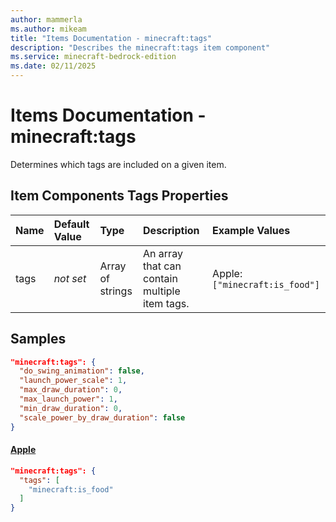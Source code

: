 ```yaml
---
author: mammerla
ms.author: mikeam
title: "Items Documentation - minecraft:tags"
description: "Describes the minecraft:tags item component"
ms.service: minecraft-bedrock-edition
ms.date: 02/11/2025 
---
```


# Items Documentation - minecraft:tags

Determines which tags are included on a given item.


## Item Components Tags Properties

|Name       |Default Value |Type |Description |Example Values |
|:----------|:-------------|:----|:-----------|:------------- |
| tags | *not set* | Array of strings | An array that can contain multiple item tags. | Apple: `["minecraft:is_food"]` | 

## Samples


```json
"minecraft:tags": {
  "do_swing_animation": false,
  "launch_power_scale": 1,
  "max_draw_duration": 0,
  "max_launch_power": 1,
  "min_draw_duration": 0,
  "scale_power_by_draw_duration": false
}
```

#### [Apple](https://github.com/Mojang/bedrock-samples/tree/preview/behavior_pack/items/apple.json)


```json
"minecraft:tags": {
  "tags": [
    "minecraft:is_food"
  ]
}
```
